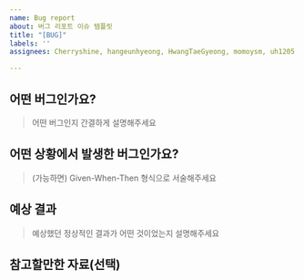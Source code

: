 ```yaml
---
name: Bug report
about: 버그 리포트 이슈 템플릿
title: "[BUG]"
labels: ''
assignees: Cherryshine, hangeunhyeong, HwangTaeGyeong, momoysm, uh1205

---
```


## 어떤 버그인가요?

> 어떤 버그인지 간결하게 설명해주세요

## 어떤 상황에서 발생한 버그인가요?

> (가능하면) Given-When-Then 형식으로 서술해주세요

## 예상 결과

> 예상했던 정상적인 결과가 어떤 것이었는지 설명해주세요

## 참고할만한 자료(선택)
